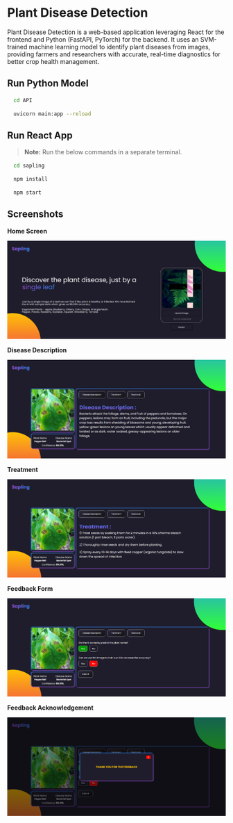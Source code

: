 # Plant Disease Detection
Plant Disease Detection is a web-based application leveraging React for the frontend and Python (FastAPI, PyTorch) for the backend. It uses an SVM-trained machine learning model to identify plant diseases from images, providing farmers and researchers with accurate, real-time diagnostics for better crop health management.


## Run Python Model 

```bash
  cd API
```
```bash
  uvicorn main:app --reload
```

## Run React App
> **Note:** Run the below commands in a separate terminal.
```bash
  cd sapling
```
```bash
  npm install
```
```bash
  npm start
```

## Screenshots
**Home Screen**

![Home Screen](./screenshots/Home_screen.png)



**Disease Description**

![Disease Description](./screenshots/Disease_description.png)



**Treatment**

![Treatment](./screenshots/Treatment.png)



**Feedback Form**

![Feedback Form](./screenshots/Feedback.png)



**Feedback Acknowledgement**

![Feedback Acknowledgement](./screenshots/Feedback_acknowledgement.png)
